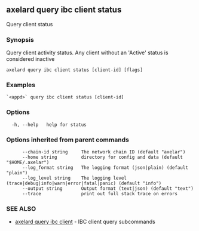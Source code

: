 ## axelard query ibc client status

Query client status

### Synopsis

Query client activity status. Any client without an 'Active' status is considered inactive

```
axelard query ibc client status [client-id] [flags]
```

### Examples

```
`<appd>` query ibc client status [client-id]
```

### Options

```
  -h, --help   help for status
```

### Options inherited from parent commands

```
      --chain-id string     The network chain ID (default "axelar")
      --home string         directory for config and data (default "$HOME/.axelar")
      --log_format string   The logging format (json|plain) (default "plain")
      --log_level string    The logging level (trace|debug|info|warn|error|fatal|panic) (default "info")
      --output string       Output format (text|json) (default "text")
      --trace               print out full stack trace on errors
```

### SEE ALSO

- [axelard query ibc client](/cli-docs/v0_32_0/axelard_query_ibc_client) - IBC client query subcommands
